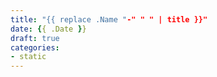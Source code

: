 ```yaml
---
title: "{{ replace .Name "-" " " | title }}"
date: {{ .Date }}
draft: true
categories:
- static
---
```

